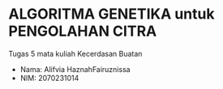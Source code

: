 # ALGORITMA GENETIKA untuk PENGOLAHAN CITRA
Tugas 5 mata kuliah Kecerdasan Buatan

* Nama: Alifvia HaznahFairuznissa
* NIM: 2070231014
